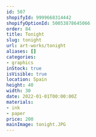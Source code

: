 ```yaml
---
id: 507
shopifyId: 9999668314442
shopifyOptionId: 50053878645066
order: 84
title: Tonight
slug: tonight
url: art-works/tonight
aliases: []
categories:
- graphics
inStock: true
isVisible: true
location: Spain
height: 40
width: 30
date: 2022-01-01T00:00:00Z
materials:
- ink
- paper
price: 200
mainImage: tonight.JPG
---
```

